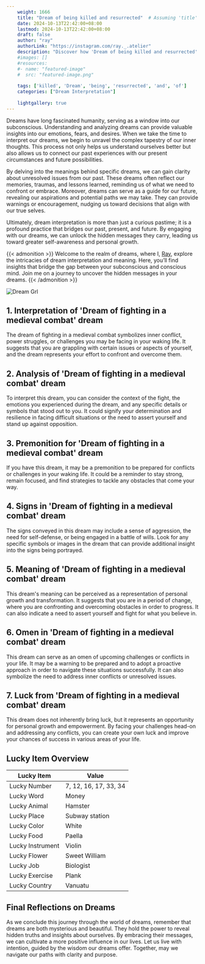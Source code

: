 ```yaml
---
    weight: 1666
    title: "Dream of being killed and resurrected"  # Assuming 'title' column exists
    date: 2024-10-13T22:42:00+08:00
    lastmod: 2024-10-13T22:42:00+08:00
    draft: false
    author: "ray"
    authorLink: "https://instagram.com/ray._.atelier"
    description: "Discover how 'Dream of being killed and resurrected' can interpret your future and uncover its significant meanings in your life."
    #images: []
    #resources:
    #- name: "featured-image"
    #  src: "featured-image.png"
    
    tags: ['killed', 'Dream', 'being', 'resurrected', 'and', 'of']
    categories: ["Dream Interpretation"]
    
    lightgallery: true
---
```

    
Dreams have long fascinated humanity, serving as a window into our subconscious. Understanding and analyzing dreams can provide valuable insights into our emotions, fears, and desires. When we take the time to interpret our dreams, we begin to unravel the complex tapestry of our inner thoughts. This process not only helps us understand ourselves better but also allows us to connect our past experiences with our present circumstances and future possibilities.

By delving into the meanings behind specific dreams, we can gain clarity about unresolved issues from our past. These dreams often reflect our memories, traumas, and lessons learned, reminding us of what we need to confront or embrace. Moreover, dreams can serve as a guide for our future, revealing our aspirations and potential paths we may take. They can provide warnings or encouragement, nudging us toward decisions that align with our true selves.

Ultimately, dream interpretation is more than just a curious pastime; it is a profound practice that bridges our past, present, and future. By engaging with our dreams, we can unlock the hidden messages they carry, leading us toward greater self-awareness and personal growth.

{{< admonition >}}
Welcome to the realm of dreams, where I, [Ray](https://instagram.com/ray._.atelier), explore the intricacies of dream interpretation and meaning. Here, you’ll find insights that bridge the gap between your subconscious and conscious mind. Join me on a journey to uncover the hidden messages in your dreams.
{{< /admonition >}}

![Dream Grl](https://cdn.pixabay.com/photo/2017/11/02/03/35/gothic-2910057_1280.jpg "Dream Grl")

## 1. Interpretation of 'Dream of fighting in a medieval combat' dream
 The dream of fighting in a medieval combat symbolizes inner conflict, power struggles, or challenges you may be facing in your waking life. It suggests that you are grappling with certain issues or aspects of yourself, and the dream represents your effort to confront and overcome them.

## 2. Analysis of 'Dream of fighting in a medieval combat' dream
 To interpret this dream, you can consider the context of the fight, the emotions you experienced during the dream, and any specific details or symbols that stood out to you. It could signify your determination and resilience in facing difficult situations or the need to assert yourself and stand up against opposition.

## 3. Premonition for 'Dream of fighting in a medieval combat' dream
 If you have this dream, it may be a premonition to be prepared for conflicts or challenges in your waking life. It could be a reminder to stay strong, remain focused, and find strategies to tackle any obstacles that come your way.

## 4. Signs in 'Dream of fighting in a medieval combat' dream
 The signs conveyed in this dream may include a sense of aggression, the need for self-defense, or being engaged in a battle of wills. Look for any specific symbols or images in the dream that can provide additional insight into the signs being portrayed.

## 5. Meaning of 'Dream of fighting in a medieval combat' dream
 This dream's meaning can be perceived as a representation of personal growth and transformation. It suggests that you are in a period of change, where you are confronting and overcoming obstacles in order to progress. It can also indicate a need to assert yourself and fight for what you believe in.

## 6. Omen in 'Dream of fighting in a medieval combat' dream
 This dream can serve as an omen of upcoming challenges or conflicts in your life. It may be a warning to be prepared and to adopt a proactive approach in order to navigate these situations successfully. It can also symbolize the need to address inner conflicts or unresolved issues.

## 7. Luck from 'Dream of fighting in a medieval combat' dream
 This dream does not inherently bring luck, but it represents an opportunity for personal growth and empowerment. By facing your challenges head-on and addressing any conflicts, you can create your own luck and improve your chances of success in various areas of your life.

## Lucky Item Overview
| Lucky Item          | Value              |
|---------------|--------------------|
| Lucky Number        | 7, 12, 16, 17, 33, 34  |
| Lucky Word          | Money |
| Lucky Animal        | Hamster |
| Lucky Place         | Subway station     |
| Lucky Color         | White     |
| Lucky Food          | Paella      |
| Lucky Instrument    | Violin |
| Lucky Flower        | Sweet William    |
| Lucky Job           | Biologist       |
| Lucky Exercise      | Plank  |
| Lucky Country       | Vanuatu    |


##  Final Reflections on Dreams

As we conclude this journey through the world of dreams, remember that dreams are both mysterious and beautiful. They hold the power to reveal hidden truths and insights about ourselves. By embracing their messages, we can cultivate a more positive influence in our lives. Let us live with intention, guided by the wisdom our dreams offer. Together, may we navigate our paths with clarity and purpose.
